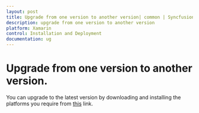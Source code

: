 ```yaml
---
layout: post
title: Upgrade from one version to another version| common | Syncfusion
description: upgrade from one version to another version
platform: Xamarin
control: Installation and Deployment
documentation: ug
---
```


# Upgrade from one version to another version.

You can upgrade to the latest version by downloading and installing the platforms you require from [this](https://www.syncfusion.com/downloads/latest-version) link. 